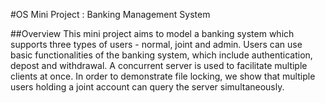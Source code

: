 #OS Mini Project : Banking Management System 

##Overview
This mini project aims to model a banking system which supports three types of users - normal, joint and admin. Users can use basic functionalities of the banking system, which include authentication, depost and withdrawal. A concurrent server is used to facilitate multiple clients at once. In order to demonstrate file locking, we show that multiple users holding a joint account can query the server simultaneously.

